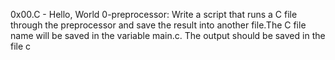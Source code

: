 0x00.C - Hello, World
0-preprocessor: Write a script that runs a C file through the preprocessor and save the result into another file.The C file name will be saved in the variable main.c. The output should be saved in the file c

